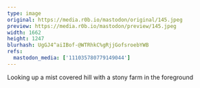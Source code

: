 ```yaml
---
type: image
original: https://media.r0b.io/mastodon/original/145.jpeg
preview: https://media.r0b.io/mastodon/preview/145.jpeg
width: 1662
height: 1247
blurhash: UgGJ4^aiIBof-@WTRhkC%gRjjGofsroebYWB
refs:
  mastodon_media: ['111035780779149044']
---
```


Looking up a mist covered hill with a stony farm in the foreground
